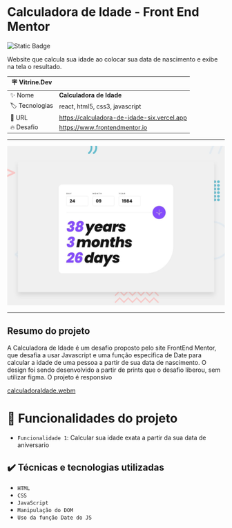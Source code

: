<h1> Calculadora de Idade - Front End Mentor </h1>

![Static Badge](https://img.shields.io/badge/Status-_Finalizado-green?style=for-the-badge)

Website que calcula sua idade ao colocar sua data de nascimento e exibe na tela o resultado.

| :placard: Vitrine.Dev |     |
| -------------  | --- |
| :sparkles: Nome        | **Calculadora de Idade**
| :label: Tecnologias | react, html5, css3, javascript
| :rocket: URL         | https://calculadora-de-idade-six.vercel.app
| :fire: Desafio     | https://www.frontendmentor.io

<hr>

![Design preview for the Age calculator app coding challenge](./design/desktop-preview.jpg)

<hr>

## Resumo do projeto

A Calculadora de Idade é um desafio proposto pelo site FrontEnd Mentor, que desafia a usar Javascript e uma função especifica de Date para calcular a idade de uma pessoa a partir de sua data de nascimento. O design foi sendo desenvolvido a partir de prints que o desafio liberou, sem utilizar figma. O projeto é responsivo


[calculadoraIdade.webm](https://github.com/joaoplgaspar/age-calculator-app-main/assets/130015259/5a4e5bee-b4df-4828-b675-7f4c8d9452f6)


# :hammer: Funcionalidades do projeto

- `Funcionalidade 1`: Calcular sua idade exata a partir da sua data de aniversario

## ✔️ Técnicas e tecnologias utilizadas
- ``HTML``
- ``CSS``
- ``JavaScript``
- ``Manipulação do DOM``
- ``Uso da função Date do JS``
